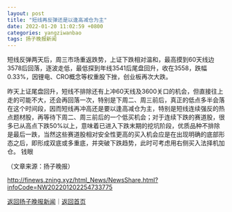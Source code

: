 ```yaml
---
layout: post
title: "短线再反弹还是以逢高减仓为主"
date: 2022-01-20 11:02:59 +0800
categories: yangziwanbao
tags: 扬子晚报新闻
---
```

<p>短线反弹两天后，周三市场重返跌势，上证下跌相对温和，最高摸到60天线边3578后回落，逐波走低，最低探到年线3541后尾盘回升，收在3558，跌幅0.33%，因锂电、CRO概念等权重股下挫，创业板再次大跌。</p>
 <p>昨天上证尾盘回升，短线不排除还有上冲60天线及3600关口的机会，但直接往上走的可能不大，还会再回落一次，特别是下周二、周三前后，真正的低点多半会落在这个时间段，因而短线再冲高还是要以逢高减仓为主，特别是短线连续强反的热点题材股，再等待下周二、周三前后的一个低买机会；对于连续下跌的赛道股，很多已从高点下跌50%以上，意味着已进入下跌末期的挖坑阶段，优质品种不排除是最后一跌，当然这些赛道股相对安全性更高的买入机会应是在出现明确的底部形态之后，即形成双底或多重底，并突破下跌趋势，此时可考虑用右侧买入法择机加仓。 钱眼</p><p class="em_media">（文章来源：扬子晚报）</p>

<http://finews.zning.xyz/html_News/NewsShare.html?infoCode=NW202201202254733775>

[返回扬子晚报新闻](//finews.withounder.com/category/yangziwanbao.html)｜[返回首页](//finews.withounder.com/)